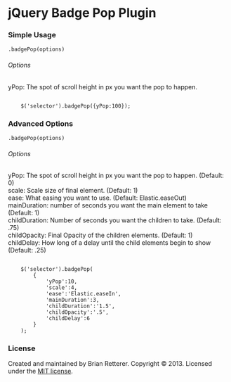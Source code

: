 jQuery Badge Pop Plugin
========

### Simple Usage ###
`.badgePop(options)`

###### Options
yPop: The spot of scroll height in px you want the pop to happen.

<code>
    $('selector').badgePop({yPop:100});
</code>

### Advanced Options ###
`.badgePop(options)`

###### Options
yPop: The spot of scroll height in px you want the pop to happen. (Default: 0)    
scale: Scale size of final element. (Default: 1)    
ease: What easing you want to use. (Default: Elastic.easeOut)    
mainDuration: number of seconds you want the main element to take (Default: 1)    
childDuration: Number of seconds you want the children to take. (Default: .75)    
childOpacity: Final Opacity of the children elements. (Default: 1)    
childDelay: How long of a delay until the child elements begin to show (Default: .25)    


<code>
    $('selector').badgePop(
        {
            'yPop':10,    
            'scale':4,
            'ease':'Elastic.easeIn',    
            'mainDuration':3,    
            'childDuration':'1.5',    
            'childOpacity':'.5',    
            'childDelay':6    
        }
    );
</code>


### License ###
Created and maintained by Brian Retterer. Copyright © 2013. Licensed under the [MIT license](LICENSE.md).

